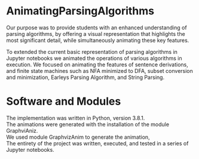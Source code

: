 # AnimatingParsingAlgorithms
Our purpose was to provide students with an enhanced understanding of parsing algorithms, by offering a visual representation that highlights the most significant detail, while simultaneously animating these key features. </br>

To extended the current basic representation of parsing algorithms in Jupyter notebooks we animated the operations of various algorithms in execution.
We focused on animating the features of sentence derivations, and finite state machines such as NFA minimized to DFA, subset conversion and minimization, Earleys Parsing Algorithm, and String Parsing. 

# Software and Modules 
The implementation was written in Python, version 3.8.1. </br>
The animations were generated with the installation of the module GraphviAniz. </br>
We used module GraphvizAnim to generate the animation, </br>
The entirety of the project was written, executed, and tested in a series of Jupyter notebooks. </br>

